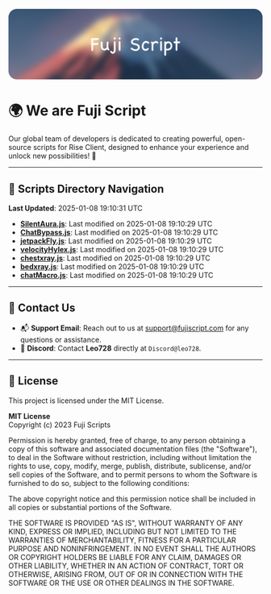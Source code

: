 ![Banner](.github/b.webp)

# 🌍 **We are Fuji Script**

Our global team of developers is dedicated to creating powerful, open-source scripts for Rise Client, designed to enhance your experience and unlock new possibilities! 🌟

---
<!-- SCRIPTS_NAVIGATION_START -->
## 📂 **Scripts Directory Navigation**

**Last Updated**: 2025-01-08 19:10:31 UTC

- **[SilentAura.js](scripts/SilentAura.js)**: Last modified on 2025-01-08 19:10:29 UTC
- **[ChatBypass.js](scripts/ChatBypass.js)**: Last modified on 2025-01-08 19:10:29 UTC
- **[jetpackFly.js](scripts/jetpackFly.js)**: Last modified on 2025-01-08 19:10:29 UTC
- **[velocityHylex.js](scripts/velocityHylex.js)**: Last modified on 2025-01-08 19:10:29 UTC
- **[chestxray.js](scripts/chestxray.js)**: Last modified on 2025-01-08 19:10:29 UTC
- **[bedxray.js](scripts/bedxray.js)**: Last modified on 2025-01-08 19:10:29 UTC
- **[chatMacro.js](scripts/chatMacro.js)**: Last modified on 2025-01-08 19:10:29 UTC

<!-- SCRIPTS_NAVIGATION_END -->

---

## 💬 **Contact Us**  
- 📬 **Support Email**: Reach out to us at [support@fujiscript.com](mailto:support@fujiscript.com) for any questions or assistance.  
- 💬 **Discord**: Contact **Leo728** directly at `Discord@leo728`.

---

## 📜 **License**

This project is licensed under the MIT License.  

**MIT License**  
Copyright (c) 2023 Fuji Scripts  

Permission is hereby granted, free of charge, to any person obtaining a copy of this software and associated documentation files (the "Software"), to deal in the Software without restriction, including without limitation the rights to use, copy, modify, merge, publish, distribute, sublicense, and/or sell copies of the Software, and to permit persons to whom the Software is furnished to do so, subject to the following conditions:  

The above copyright notice and this permission notice shall be included in all copies or substantial portions of the Software.  

THE SOFTWARE IS PROVIDED "AS IS", WITHOUT WARRANTY OF ANY KIND, EXPRESS OR IMPLIED, INCLUDING BUT NOT LIMITED TO THE WARRANTIES OF MERCHANTABILITY, FITNESS FOR A PARTICULAR PURPOSE AND NONINFRINGEMENT. IN NO EVENT SHALL THE AUTHORS OR COPYRIGHT HOLDERS BE LIABLE FOR ANY CLAIM, DAMAGES OR OTHER LIABILITY, WHETHER IN AN ACTION OF CONTRACT, TORT OR OTHERWISE, ARISING FROM, OUT OF OR IN CONNECTION WITH THE SOFTWARE OR THE USE OR OTHER DEALINGS IN THE SOFTWARE.  
